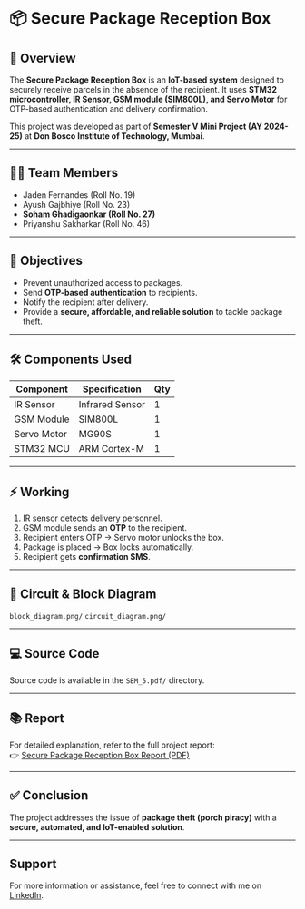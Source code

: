 # 📦 Secure Package Reception Box

## 📌 Overview
The **Secure Package Reception Box** is an **IoT-based system** designed to securely receive parcels in the absence of the recipient. It uses **STM32 microcontroller, IR Sensor, GSM module (SIM800L), and Servo Motor** for OTP-based authentication and delivery confirmation.

This project was developed as part of **Semester V Mini Project (AY 2024-25)** at **Don Bosco Institute of Technology, Mumbai**.

---

## 👨‍💻 Team Members
- Jaden Fernandes (Roll No. 19)  
- Ayush Gajbhiye (Roll No. 23)  
- **Soham Ghadigaonkar (Roll No. 27)**  
- Priyanshu Sakharkar (Roll No. 46)

---

## 🎯 Objectives
- Prevent unauthorized access to packages.  
- Send **OTP-based authentication** to recipients.  
- Notify the recipient after delivery.  
- Provide a **secure, affordable, and reliable solution** to tackle package theft.  

---

## 🛠️ Components Used
| Component          | Specification     | Qty |
|-------------------|-------------------|-----|
| IR Sensor         | Infrared Sensor   | 1   |
| GSM Module        | SIM800L           | 1   |
| Servo Motor       | MG90S             | 1   |
| STM32 MCU         | ARM Cortex-M      | 1   |

---

## ⚡ Working
1. IR sensor detects delivery personnel.  
2. GSM module sends an **OTP** to the recipient.  
3. Recipient enters OTP → Servo motor unlocks the box.  
4. Package is placed → Box locks automatically.  
5. Recipient gets **confirmation SMS**.  

---

## 📐 Circuit & Block Diagram
 `block_diagram.png/` `circuit_diagram.png/`

---

## 💻 Source Code
Source code is available in the `SEM_5.pdf/` directory.  

---



## 📚 Report
For detailed explanation, refer to the full project report:  
👉 [Secure Package Reception Box Report (PDF)](./SEM_5_.pdf)

---

## ✅ Conclusion
The project addresses the issue of **package theft (porch piracy)** with a **secure, automated, and IoT-enabled solution**.

---
## Support
For more information or assistance, feel free to connect with me on  [LinkedIn](https://www.linkedin.com/in/soham-ghadigaonkar-2b8827239/).